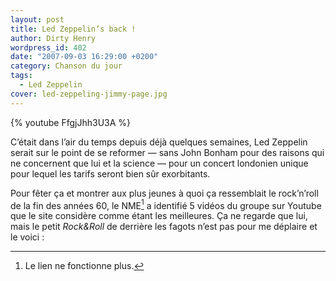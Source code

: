 ```yaml
---
layout: post
title: Led Zeppelin’s back !
author: Dirty Henry
wordpress_id: 402
date: "2007-09-03 16:29:00 +0200"
category: Chanson du jour
tags:
  - Led Zeppelin
cover: led-zeppeling-jimmy-page.jpg
---
```


{% youtube FfgjJhh3U3A %}

C’était dans l’air du temps depuis déjà quelques semaines, Led Zeppelin serait
sur le point de se reformer — sans John Bonham pour des raisons qui ne
concernent que lui et la science — pour un concert londonien unique pour lequel
les tarifs seront bien sûr exorbitants.

Pour fêter ça et montrer aux plus jeunes à quoi ça ressemblait le rock’n’roll de
la fin des années 60, le NME[^1] a identifié 5 vidéos du groupe sur Youtube que
le site considère comme étant les meilleures. Ça ne regarde que lui, mais le
petit _Rock&Roll_ de derrière les fagots n’est pas pour me déplaire et le
voici :

[^1]: Le lien ne fonctionne plus.
